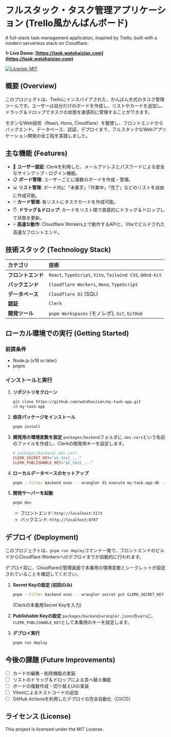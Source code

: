# フルスタック・タスク管理アプリケーション (Trello風かんばんボード)
A full-stack task management application, inspired by Trello, built with a modern serverless stack on Cloudflare.

**✨ Live Demo: [https://task.watahaizian.com](https://task.watahaizian.com)**

[![License: MIT](https://img.shields.io/badge/License-MIT-blue.svg)](https://opensource.org/licenses/MIT)

## 概要 (Overview)

このプロジェクトは、Trelloにインスパイアされた、かんばん方式のタスク管理ツールです。ユーザーは自分だけのボードを作成し、リストやカードを追加し、ドラッグ＆ドロップでタスクの状態を直感的に管理することができます。

モダンなWeb技術（React, Hono, Cloudflare）を駆使し、フロントエンドからバックエンド、データベース、認証、デプロイまで、フルスタックなWebアプリケーション開発の全工程を実践しました。

## 主な機能 (Features)

-   🔐 **ユーザー認証**: Clerkを利用した、メールアドレスとパスワードによる安全なサインアップ・ログイン機能。
-   📋 **ボード管理**: ユーザーごとに複数のボードを作成・管理。
-   📊 **リスト管理**: ボード内に「未着手」「作業中」「完了」などのリストを自由に作成可能。
-   🃏 **カード管理**: 各リストにタスクカードを作成可能。
-   🖐️ **ドラッグ＆ドロップ**: カードをリスト間で直感的にドラッグ＆ドロップして状態を更新。
-   ⚡ **高速な動作**: Cloudflare Workers上で動作するAPIと、Viteでビルドされた高速なフロントエンド。

## 技術スタック (Technology Stack)

| カテゴリ           | 技術                                                                |
| :----------------- | :------------------------------------------------------------------ |
| **フロントエンド** | `React`, `TypeScript`, `Vite`, `Tailwind CSS`, `@dnd-kit`           |
| **バックエンド** | `Cloudflare Workers`, `Hono`, `TypeScript`                          |
| **データベース** | `Cloudflare D1` (SQL)                                               |
| **認証** | `Clerk`                                                             |
| **開発ツール** | `pnpm Workspaces` (モノレポ), `Git`, `GitHub`                         |

## ローカル環境での実行 (Getting Started)

### 前提条件
-   Node.js (v18 or later)
-   pnpm

### インストールと実行
1.  **リポジトリをクローン**
    ```bash
    git clone https://github.com/watahaizian/my-task-app.git
    cd my-task-app
    ```

2.  **依存パッケージをインストール**
    ```bash
    pnpm install
    ```

3.  **開発用の環境変数を設定**
    `packages/backend`フォルダに`.dev.vars`という名前のファイルを作成し、Clerkの開発用キーを設定します。
    ```ini
    # packages/backend/.dev.vars
    CLERK_SECRET_KEY="sk_test_..."
    CLERK_PUBLISHABLE_KEY="pk_test_..."
    ```

4.  **ローカルデータベースのセットアップ**
    ```bash
    pnpm --filter backend exec -- wrangler d1 execute my-task-app-db --file=./packages/backend/schema.sql --local
    ```

5.  **開発サーバーを起動**
    ```bash
    pnpm dev
    ```
    -   フロントエンド: `http://localhost:5173`
    -   バックエンド: `http://localhost:8787`

## デプロイ (Deployment)

このプロジェクトは、`pnpm run deploy`コマンド一発で、フロントエンドのビルドからCloudflare Workersへのデプロイまでが自動的に行われます。

デプロイ前に、Cloudflareの管理画面で本番用の環境変数とシークレットが設定されていることを確認してください。

1.  **Secret Keyの設定 (初回のみ)**
    ```bash
    pnpm --filter backend exec -- wrangler secret put CLERK_SECRET_KEY
    ```
    (Clerkの本番用Secret Keyを入力)

2.  **Publishable Keyの設定**
    `packages/backend/wrangler.jsonc`の`vars`に、`CLERK_PUBLISHABLE_KEY`として本番用のキーを設定します。

3.  **デプロイ実行**
    ```bash
    pnpm run deploy
    ```

## 今後の課題 (Future Improvements)
-   [ ] カードの編集・削除機能の実装
-   [ ] リストのドラッグ＆ドロップによる並べ替え機能
-   [ ] ボードの複数作成・切り替えUIの実装
-   [ ] Vitestによるテストコードの追加
-   [ ] GitHub Actionsを利用したデプロイの完全自動化（CI/CD）

## ライセンス (License)

This project is licensed under the MIT License.
